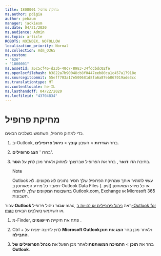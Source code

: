 ```yaml
---
title: 1800001 מחיקת פרופיל
ms.author: pdigia
author: pebaum
manager: jackiesm
ms.date: 04/21/2020
ms.audience: Admin
ms.topic: article
ROBOTS: NOINDEX, NOFOLLOW
localization_priority: Normal
ms.collection: Adm_O365
ms.custom:
- "626"
- "1800001"
ms.assetid: a5c5cf46-d23b-40c7-8983-34fdcbdc02fe
ms.openlocfilehash: b3822a7b90048cb8f0447eeb80ca1c457a17918e
ms.sourcegitcommit: 55eff703a17e500681d8fa6a87eb067019ade3cc
ms.translationtype: MT
ms.contentlocale: he-IL
ms.lasthandoff: 04/22/2020
ms.locfileid: "43704834"
---
```

# <a name="delete-a-profile"></a>מחיקת פרופיל

כדי למחוק פרופיל, השתמש בשלבים הבאים.
  
1. ב-Outlook, בחר **הגדרות** \> חשבון **קובץ** \> **ניהול פרופילים**.

2. בחרו ' **הצג פרופילים**'.

3. בתיבת הדו **דואר** , בחר את הפרופיל שברצונך למחוק ולאחר מכן לחץ על **הסר**.

    > [!NOTE]
    > Outlook עשוי להזהיר אותך שמחיקת הפרופיל שלך תסיר נתונים לא מקוונים. לא תאבד כל מידע המאוחסן ב-Outlook Data Files (. pst) או כל מידע המאוחסן בחשבונות המקוונים שלך, לדוגמה Outlook.com, Exchange או Microsoft 365 חשבונות.
  
עבור **Outlook עבור** ניהול פרופיל mac, ראה [ניהול פרופילים או זהויות ב-Outlook for mac](https://support.office.com/article/fed2a955-74df-4a24-bef6-78a426958c4c.aspx) או השתמש בשלבים הבאים.
  
1. מ-Finder, פתח את תיקיית **היישומים** .

2. Ctrl + לחץ לחיצה ימנית על **Microsoft Outlook**ולאחר מכן בחר **הצג את תוכן החבילה**.

3. בחר את **תוכן** \> **התמיכה המשותפת**ולאחר מכן הפעל את **מנהל הפרופילים של Outlook**.
